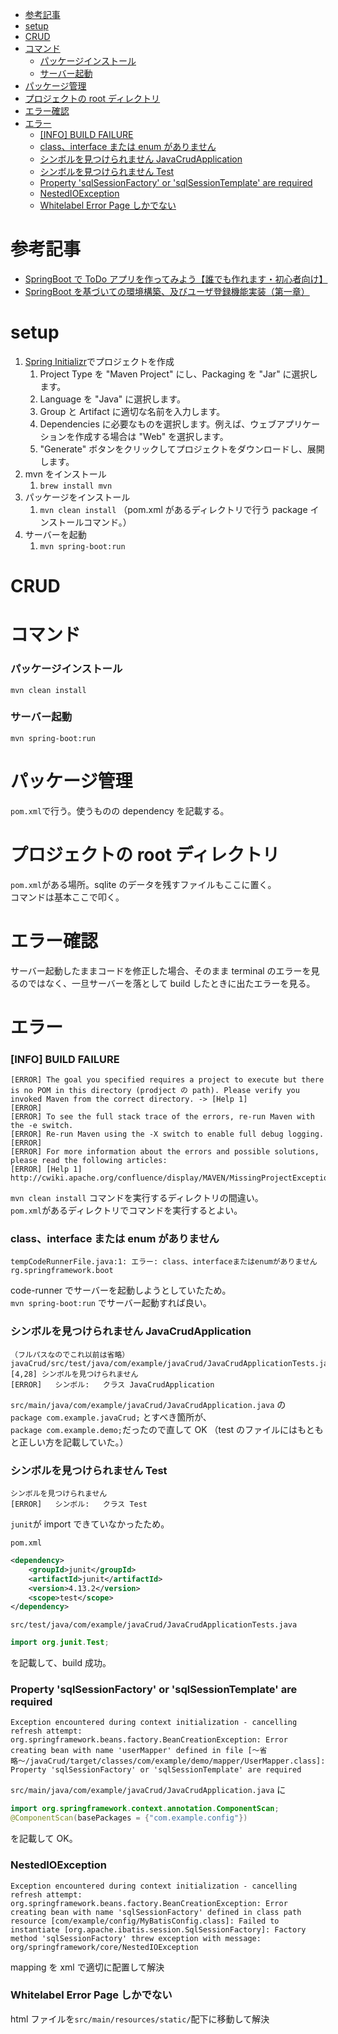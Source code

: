 <!-- TOC -->

- [参考記事](#参考記事)
- [setup](#setup)
- [CRUD](#crud)
- [コマンド](#コマンド)
  - [パッケージインストール](#パッケージインストール)
  - [サーバー起動](#サーバー起動)
- [パッケージ管理](#パッケージ管理)
- [プロジェクトの root ディレクトリ](#プロジェクトの-root-ディレクトリ)
- [エラー確認](#エラー確認)
- [エラー](#エラー)
  - [\[INFO\] BUILD FAILURE](#info-build-failure)
  - [class、interface または enum がありません](#classinterface-または-enum-がありません)
  - [シンボルを見つけられません JavaCrudApplication](#シンボルを見つけられません-javacrudapplication)
  - [シンボルを見つけられません Test](#シンボルを見つけられません-test)
  - [Property 'sqlSessionFactory' or 'sqlSessionTemplate' are required](#property-sqlsessionfactory-or-sqlsessiontemplate-are-required)
  - [NestedIOException](#nestedioexception)
  - [Whitelabel Error Page しかでない](#whitelabel-error-page-しかでない)

<!-- /TOC -->

# 参考記事

- [SpringBoot で ToDo アプリを作ってみよう【誰でも作れます・初心者向け】](https://qiita.com/toki_dev/items/f9fcdf7d65f3a8ab0f23)
- [SpringBoot を基づいての環境構築、及びユーザ登録機能実装（第一章）](https://qiita.com/rigenkichi/items/e033bc4aac724804c58e)

# setup

1. [Spring Initializr](https://start.spring.io/)でプロジェクトを作成
   1. Project Type を "Maven Project" にし、Packaging を "Jar" に選択します。
   2. Language を "Java" に選択します。
   3. Group と Artifact に適切な名前を入力します。
   4. Dependencies に必要なものを選択します。例えば、ウェブアプリケーションを作成する場合は "Web" を選択します。
   5. "Generate" ボタンをクリックしてプロジェクトをダウンロードし、展開します。
2. mvn をインストール
   1. `brew install mvn`
3. パッケージをインストール
   1. `mvn clean install` （pom.xml があるディレクトリで行う package インストールコマンド。）
4. サーバーを起動
   1. `mvn spring-boot:run`

# CRUD

# コマンド

### パッケージインストール

```
mvn clean install
```

### サーバー起動

```
mvn spring-boot:run
```

# パッケージ管理

`pom.xml`で行う。使うものの dependency を記載する。

# プロジェクトの root ディレクトリ

`pom.xml`がある場所。sqlite のデータを残すファイルもここに置く。  
コマンドは基本ここで叩く。

# エラー確認

サーバー起動したままコードを修正した場合、そのまま terminal のエラーを見るのではなく、一旦サーバーを落として build したときに出たエラーを見る。

# エラー

### [INFO] BUILD FAILURE

```
[ERROR] The goal you specified requires a project to execute but there is no POM in this directory (prodject の path). Please verify you invoked Maven from the correct directory. -> [Help 1]
[ERROR]
[ERROR] To see the full stack trace of the errors, re-run Maven with the -e switch.
[ERROR] Re-run Maven using the -X switch to enable full debug logging.
[ERROR]
[ERROR] For more information about the errors and possible solutions, please read the following articles:
[ERROR] [Help 1] http://cwiki.apache.org/confluence/display/MAVEN/MissingProjectException
```

`mvn clean install` コマンドを実行するディレクトリの間違い。  
`pom.xml`があるディレクトリでコマンドを実行するとよい。

### class、interface または enum がありません

```
tempCodeRunnerFile.java:1: エラー: class、interfaceまたはenumがありません
rg.springframework.boot
```

code-runner でサーバーを起動しようとしていたため。  
`mvn spring-boot:run` でサーバー起動すれば良い。

### シンボルを見つけられません JavaCrudApplication

```
（フルパスなのでこれ以前は省略）javaCrud/src/test/java/com/example/javaCrud/JavaCrudApplicationTests.java:[4,28] シンボルを見つけられません
[ERROR]   シンボル:   クラス JavaCrudApplication
```

`src/main/java/com/example/javaCrud/JavaCrudApplication.java`
の  
`package com.example.javaCrud;` とすべき箇所が、  
`package com.example.demo;`だったので直して OK
（test のファイルにはもともと正しい方を記載していた。）

### シンボルを見つけられません Test

```
シンボルを見つけられません
[ERROR]   シンボル:   クラス Test
```

`junit`が import できていなかったため。

`pom.xml`

```xml
<dependency>
	<groupId>junit</groupId>
	<artifactId>junit</artifactId>
	<version>4.13.2</version>
	<scope>test</scope>
</dependency>
```

`src/test/java/com/example/javaCrud/JavaCrudApplicationTests.java`

```java
import org.junit.Test;
```

を記載して、build 成功。

### Property 'sqlSessionFactory' or 'sqlSessionTemplate' are required

```
Exception encountered during context initialization - cancelling refresh attempt: org.springframework.beans.factory.BeanCreationException: Error creating bean with name 'userMapper' defined in file [〜省略〜/javaCrud/target/classes/com/example/demo/mapper/UserMapper.class]: Property 'sqlSessionFactory' or 'sqlSessionTemplate' are required
```

`src/main/java/com/example/javaCrud/JavaCrudApplication.java`
に

```java
import org.springframework.context.annotation.ComponentScan;
@ComponentScan(basePackages = {"com.example.config"})
```

を記載して OK。

### NestedIOException

```
Exception encountered during context initialization - cancelling refresh attempt: org.springframework.beans.factory.BeanCreationException: Error creating bean with name 'sqlSessionFactory' defined in class path resource [com/example/config/MyBatisConfig.class]: Failed to instantiate [org.apache.ibatis.session.SqlSessionFactory]: Factory method 'sqlSessionFactory' threw exception with message: org/springframework/core/NestedIOException
```

mapping を xml で適切に配置して解決

### Whitelabel Error Page しかでない

html ファイルを`src/main/resources/static/`配下に移動して解決

